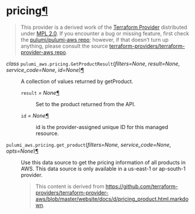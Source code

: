 ---
---

<div class="section" id="pricing">
<h1>pricing<a class="headerlink" href="#pricing" title="Permalink to this headline">¶</a></h1>
<blockquote>
<div>This provider is a derived work of the <a class="reference external" href="https://github.com/terraform-providers/terraform-provider-aws">Terraform Provider</a> distributed under
<a class="reference external" href="https://www.mozilla.org/en-US/MPL/2.0/">MPL 2.0</a>. If you encounter a bug or missing feature, first check the
<a class="reference external" href="https://github.com/pulumi/pulumi-aws/issues">pulumi/pulumi-aws repo</a>; however, if that doesn’t turn up
anything, please consult the source <a class="reference external" href="https://github.com/terraform-providers/terraform-provider-aws/issues">terraform-providers/terraform-provider-aws repo</a>.</div></blockquote>
<span class="target" id="module-pulumi_aws.pricing"></span><dl class="class">
<dt id="pulumi_aws.pricing.GetProductResult">
<em class="property">class </em><code class="descclassname">pulumi_aws.pricing.</code><code class="descname">GetProductResult</code><span class="sig-paren">(</span><em>filters=None</em>, <em>result=None</em>, <em>service_code=None</em>, <em>id=None</em><span class="sig-paren">)</span><a class="headerlink" href="#pulumi_aws.pricing.GetProductResult" title="Permalink to this definition">¶</a></dt>
<dd><p>A collection of values returned by getProduct.</p>
<dl class="attribute">
<dt id="pulumi_aws.pricing.GetProductResult.result">
<code class="descname">result</code><em class="property"> = None</em><a class="headerlink" href="#pulumi_aws.pricing.GetProductResult.result" title="Permalink to this definition">¶</a></dt>
<dd><p>Set to the product returned from the API.</p>
</dd></dl>

<dl class="attribute">
<dt id="pulumi_aws.pricing.GetProductResult.id">
<code class="descname">id</code><em class="property"> = None</em><a class="headerlink" href="#pulumi_aws.pricing.GetProductResult.id" title="Permalink to this definition">¶</a></dt>
<dd><p>id is the provider-assigned unique ID for this managed resource.</p>
</dd></dl>

</dd></dl>

<dl class="function">
<dt id="pulumi_aws.pricing.get_product">
<code class="descclassname">pulumi_aws.pricing.</code><code class="descname">get_product</code><span class="sig-paren">(</span><em>filters=None</em>, <em>service_code=None</em>, <em>opts=None</em><span class="sig-paren">)</span><a class="headerlink" href="#pulumi_aws.pricing.get_product" title="Permalink to this definition">¶</a></dt>
<dd><p>Use this data source to get the pricing information of all products in AWS.
This data source is only available in a us-east-1 or ap-south-1 provider.</p>
<blockquote>
<div>This content is derived from <a class="reference external" href="https://github.com/terraform-providers/terraform-provider-aws/blob/master/website/docs/d/pricing_product.html.markdown">https://github.com/terraform-providers/terraform-provider-aws/blob/master/website/docs/d/pricing_product.html.markdown</a>.</div></blockquote>
</dd></dl>

</div>
